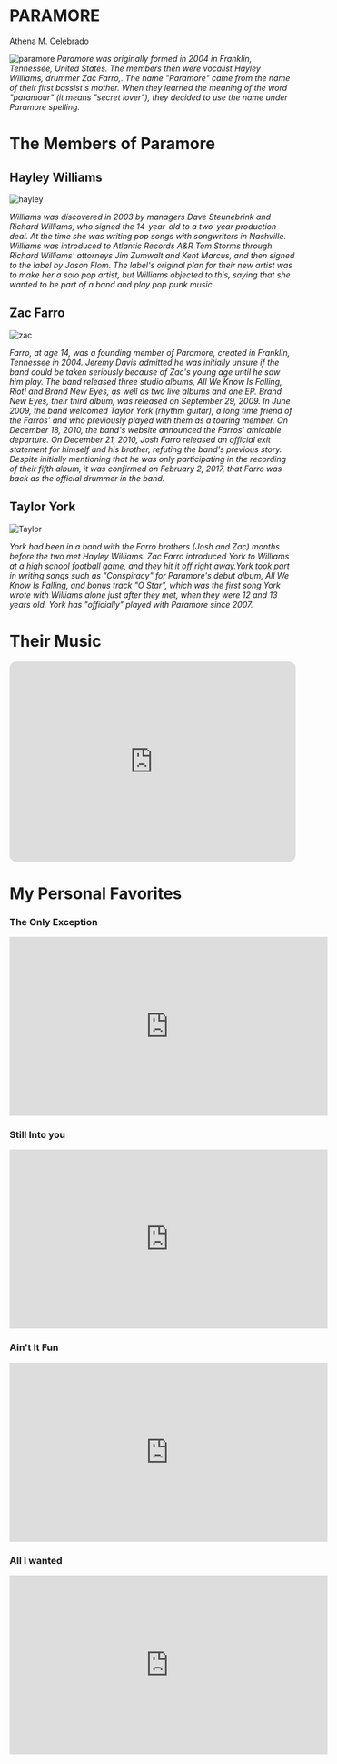 # PARAMORE
Athena M. Celebrado 

![paramore](https://www.nme.com/wp-content/uploads/2023/02/ParamoreInterview-00s-emo.jpg)
*Paramore was originally formed in 2004 in Franklin, Tennessee, United States. The members then were vocalist Hayley Williams, drummer Zac Farro,. The name "Paramore" came from the name of their first bassist's mother. When they learned the meaning of the word "paramour" (it means "secret lover"), they decided to use the name under Paramore spelling.*

# The Members of Paramore


## Hayley Williams
![hayley](https://people.com/thmb/A9hQz5V8PnVoAxyLnyW74Zxi5LM=/1500x0/filters:no_upscale():max_bytes(150000):strip_icc():focal(999x252:1001x254)/haley-williams-paramore-111622-50a601ed66844eaf96711a83d4a35899.jpg)

*Williams was discovered in 2003 by managers Dave Steunebrink and Richard Williams, who signed the 14-year-old to a two-year production deal. At the time she was writing pop songs with songwriters in Nashville. Williams was introduced to Atlantic Records A&R Tom Storms through Richard Williams' attorneys Jim Zumwalt and Kent Marcus, and then signed to the label by Jason Flom. The label's original plan for their new artist was to make her a solo pop artist, but Williams objected to this, saying that she wanted to be part of a band and play pop punk music.*

## Zac Farro
![zac](https://altaz933.com/wp-content/uploads/2020/10/G_zacparamore_103020.jpg)

*Farro, at age 14, was a founding member of Paramore, created in Franklin, Tennessee in 2004. Jeremy Davis admitted he was initially unsure if the band could be taken seriously because of Zac's young age until he saw him play. The band released three studio albums, All We Know Is Falling, Riot! and Brand New Eyes, as well as two live albums and one EP. Brand New Eyes, their third album, was released on September 29, 2009. In June 2009, the band welcomed Taylor York (rhythm guitar), a long time friend of the Farros' and who previously played with them as a touring member. On December 18, 2010, the band's website announced the Farros' amicable departure. On December 21, 2010, Josh Farro released an official exit statement for himself and his brother, refuting the band's previous story. Despite initially mentioning that he was only participating in the recording of their fifth album, it was confirmed on February 2, 2017, that Farro was back as the official drummer in the band.*

## Taylor York
![Taylor](https://i.pinimg.com/736x/3b/e7/db/3be7db3362336fb3640df325f9a1db43.jpg)

*York had been in a band with the Farro brothers (Josh and Zac) months before the two met Hayley Williams. Zac Farro introduced York to Williams at a high school football game, and they hit it off right away.York took part in writing songs such as "Conspiracy" for Paramore's debut album, All We Know Is Falling, and bonus track "O Star", which was the first song York wrote with Williams alone just after they met, when they were 12 and 13 years old. York has "officially" played with Paramore since 2007.*

# Their Music
<iframe style="border-radius:12px" src="https://open.spotify.com/embed/artist/74XFHRwlV6OrjEM0A2NCMF?utm_source=generator" width="100%" height="352" frameBorder="0" allowfullscreen="" allow="autoplay; clipboard-write; encrypted-media; fullscreen; picture-in-picture" loading="lazy"></iframe>

# My Personal Favorites 

### The Only Exception
<iframe width="560" height="315" src="https://www.youtube.com/embed/-J7J_IWUhls?si=3PpVaw0zMcPPJBEy" title="YouTube video player" frameborder="0" allow="accelerometer; autoplay; clipboard-write; encrypted-media; gyroscope; picture-in-picture; web-share" allowfullscreen></iframe>

### Still Into you
<iframe width="560" height="315" src="https://www.youtube.com/embed/OblL026SvD4?si=NiPPROkmcfbi5xDZ" title="YouTube video player" frameborder="0" allow="accelerometer; autoplay; clipboard-write; encrypted-media; gyroscope; picture-in-picture; web-share" allowfullscreen></iframe>

### Ain't It Fun
<iframe width="560" height="315" src="https://www.youtube.com/embed/EFEmTsfFL5A?si=aFpppcb0DvQCIM2K" title="YouTube video player" frameborder="0" allow="accelerometer; autoplay; clipboard-write; encrypted-media; gyroscope; picture-in-picture; web-share" allowfullscreen></iframe>

### All I wanted
<iframe width="560" height="315" src="https://www.youtube.com/embed/W7nmB20qJv4?si=Gwv-Go-NEoLGwgo8" title="YouTube video player" frameborder="0" allow="accelerometer; autoplay; clipboard-write; encrypted-media; gyroscope; picture-in-picture; web-share" allowfullscreen></iframe>
